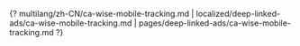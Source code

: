 {? multilang/zh-CN/ca-wise-mobile-tracking.md | localized/deep-linked-ads/ca-wise-mobile-tracking.md | pages/deep-linked-ads/ca-wise-mobile-tracking.md ?}
